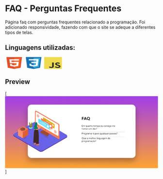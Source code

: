 # FAQ - Perguntas Frequentes

Página faq com perguntas frequentes relacionado a programação. Foi adicionado responsividade, fazendo com que o site se adeque a diferentes tipos de telas. 

## Linguagens utilizadas:

<div>
    <img align='center' height='40' width='60' title='HTML5' alt='html5' src='https://github.com/devicons/devicon/blob/master/icons/html5/html5-original.svg' />
    <img align='center' height='40' width='60' title='CSS3' alt='css3' src='https://github.com/devicons/devicon/blob/master/icons/css3/css3-original.svg' />
    <img align='center' height='40' width='60' title='Javascript' alt='javascript' src='https://github.com/devicons/devicon/blob/master/icons/javascript/javascript-original.svg' />
</div> 

## Preview

[<img src="./src/imagens/faq.png" alt="tela inicial do projeto faq">] 


